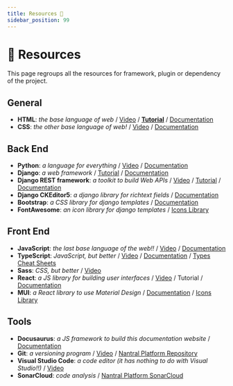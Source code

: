 ```yaml
---
title: Resources 🔗
sidebar_position: 99
---
```


# 🔗 Resources

This page regroups all the resources for framework, plugin or dependency of the project.

## General

* **HTML**: *the base language of web*
    / [Video](https://youtu.be/ok-plXXHlWw)
    / [**Tutorial**](https://openclassrooms.com/fr/courses/1603881-creez-votre-site-web-avec-html5-et-css3)
    / [Documentation](https://developer.mozilla.org/fr/docs/Web/HTML)
* **CSS**: *the other base language of web!*
    / [Video](https://youtu.be/OEV8gMkCHXQ)
    / [Documentation](https://developer.mozilla.org/fr/docs/Web/CSS)

## Back End

* **Python**: *a language for everything*
    / [Video](https://youtu.be/x7X9w_GIm1s)
    / [Documentation](https://docs.python.org/fr/3.10/)
* **Django**: *a web framework*
    / [Tutorial](https://developer.mozilla.org/fr/docs/Learn/Server-side/Django)
    / [Documentation](https://docs.djangoproject.com/en/)
* **Django REST framework**: *a toolkit to build Web APIs*
    / [Video](https://youtu.be/-MTSQjw5DrM)
    / [Tutorial](https://blog.logrocket.com/using-react-django-create-app-tutorial/)
    / [Documentation](https://www.django-rest-framework.org/)
* **Django CKEditor5**: *a django library for richtext fields*
    / [Documentation](https://pypi.org/project/django-ckeditor-5/)
* **Bootstrap**: *a CSS library for django templates*
    / [Documentation](https://getbootstrap.com/docs/5.0/getting-started/introduction/)
* **FontAwesome**: *an icon library for django templates*
    / [Icons Library](https://fontawesome.com/v5/search)

## Front End

* **JavaScript**: *the last base language of the web!!*
    / [Video](https://youtu.be/DHjqpvDnNGE)
    / [Documentation](https://developer.mozilla.org/fr/docs/Web/JavaScript)
* **TypeScript**: *JavaScript, but better*
    / [Video](https://youtu.be/zQnBQ4tB3ZA)
    / [Documentation](https://www.typescriptlang.org/)
    / [Types Cheat Sheets](https://www.typescriptlang.org/cheatsheets)
* **Sass**: *CSS, but better*
    / [Video](https://youtu.be/akDIJa0AP5c)
* **React**: *a JS library for building user interfaces*
    / [Video](https://youtu.be/Tn6-PIqc4UM)
    / Tutorial
    / [Documentation](https://reactjs.org/docs/getting-started.html)
* **MUI**: *a React library to use Material Design*
    / [Documentation](https://mui.com/material-ui/getting-started/overview/)
    / [Icons Library](https://mui.com/material-ui/material-icons/)

## Tools

* **Docusaurus**: *a JS framework to build this documentation website* / [Documentation](https://docusaurus.io/docs/markdown-features)
* **Git**: *a versioning program* / [Video](https://youtu.be/hwP7WQkmECE) / [Nantral Platform Repository](https://github.com/3cn-ecn/nantralPlatform)
* **Visual Studio Code**: *a code editor (it has nothing to do with Visual Studio!!)* / [Video](https://youtu.be/KMxo3T_MTvY)
* **SonarCloud**: *code analysis* / [Nantral Platform SonarCloud](https://sonarcloud.io/organizations/3cn-ecn/projects)

